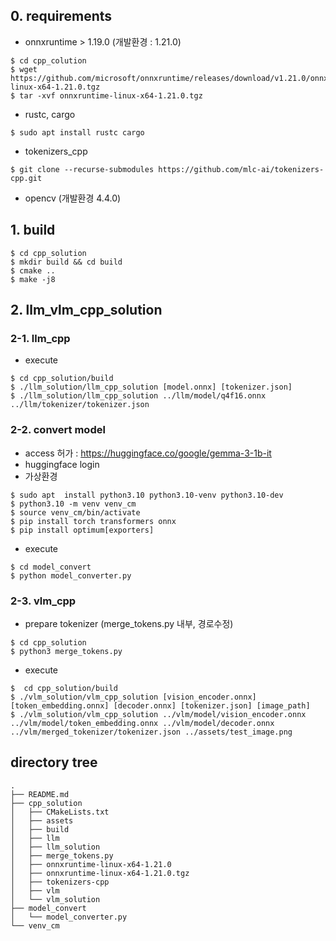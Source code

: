 ## 0. requirements
- onnxruntime > 1.19.0 (개발환경 : 1.21.0)
```
$ cd cpp_colution
$ wget https://github.com/microsoft/onnxruntime/releases/download/v1.21.0/onnxruntime-linux-x64-1.21.0.tgz
$ tar -xvf onnxruntime-linux-x64-1.21.0.tgz
```
- rustc, cargo
```
$ sudo apt install rustc cargo
```
- tokenizers_cpp
```
$ git clone --recurse-submodules https://github.com/mlc-ai/tokenizers-cpp.git
```
- opencv (개발환경 4.4.0)

## 1. build
```
$ cd cpp_solution
$ mkdir build && cd build
$ cmake ..
$ make -j8
```

## 2. llm_vlm_cpp_solution

### 2-1. llm_cpp
- execute
```
$ cd cpp_solution/build
$ ./llm_solution/llm_cpp_solution [model.onnx] [tokenizer.json]
$ ./llm_solution/llm_cpp_solution ../llm/model/q4f16.onnx ../llm/tokenizer/tokenizer.json
```

### 2-2. convert model
- access 허가 : https://huggingface.co/google/gemma-3-1b-it
- huggingface login
- 가상환경
```
$ sudo apt  install python3.10 python3.10-venv python3.10-dev
$ python3.10 -m venv venv_cm
$ source venv_cm/bin/activate
$ pip install torch transformers onnx
$ pip install optimum[exporters]
```
- execute
```
$ cd model_convert
$ python model_converter.py
```


### 2-3. vlm_cpp
- prepare tokenizer (merge_tokens.py 내부, 경로수정)
```
$ cd cpp_solution
$ python3 merge_tokens.py
```
- execute
```
$  cd cpp_solution/build
$ ./vlm_solution/vlm_cpp_solution [vision_encoder.onnx] [token_embedding.onnx] [decoder.onnx] [tokenizer.json] [image_path]
$ ./vlm_solution/vlm_cpp_solution ../vlm/model/vision_encoder.onnx ../vlm/model/token_embedding.onnx ../vlm/model/decoder.onnx ../vlm/merged_tokenizer/tokenizer.json ../assets/test_image.png
```

## directory tree
```
.
├── README.md
├── cpp_solution
│   ├── CMakeLists.txt
│   ├── assets
│   ├── build
│   ├── llm
│   ├── llm_solution
│   ├── merge_tokens.py
│   ├── onnxruntime-linux-x64-1.21.0
│   ├── onnxruntime-linux-x64-1.21.0.tgz
│   ├── tokenizers-cpp
│   ├── vlm
│   └── vlm_solution
├── model_convert
│   └── model_converter.py
└── venv_cm
```